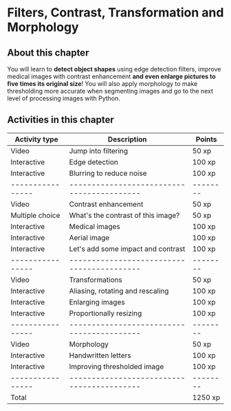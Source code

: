 # Filters, Contrast, Transformation and Morphology

## About this chapter

You will learn to **detect object shapes** using edge detection filters, improve medical images with contrast enhancement **and even enlarge pictures to five times its original size**! You will also apply morphology to make thresholding more accurate when segmenting images and go to the next level of processing images with Python.

## Activities in this chapter

Activity type   | Description                              | Points
----------------|------------------------------------------|--------
Video           | Jump into filtering                      |   50 xp
Interactive     | Edge detection                           |  100 xp
Interactive     | Blurring to reduce noise                 |  100 xp
----------------|------------------------------------------|--------
Video           | Contrast enhancement                     |   50 xp
Multiple choice | What's the contrast of this image?       |   50 xp
Interactive     | Medical images                           |  100 xp
Interactive     | Aerial image                             |  100 xp
Interactive     | Let's add some impact and contrast       |  100 xp
----------------|------------------------------------------|--------
Video           | Transformations                          |   50 xp
Interactive     | Aliasing, rotating and rescaling         |  100 xp
Interactive     | Enlarging images                         |  100 xp
Interactive     | Proportionally resizing                  |  100 xp
----------------|------------------------------------------|--------
Video           | Morphology                               |   50 xp
Interactive     | Handwritten letters                      |  100 xp
Interactive     | Improving thresholded image              |  100 xp
----------------|------------------------------------------|--------
Total           |                                          | 1250 xp
